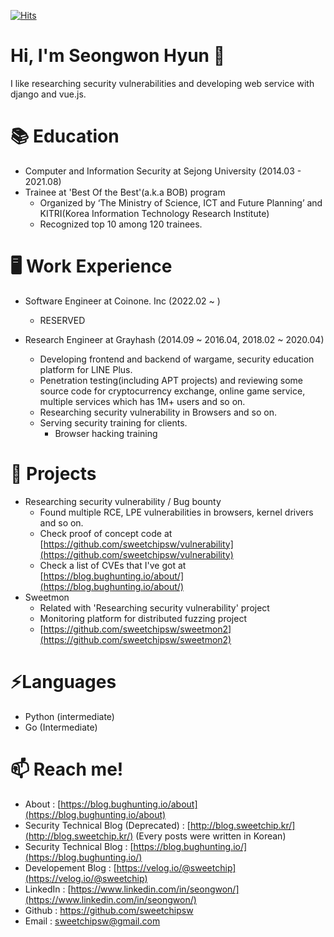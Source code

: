 [![Hits](https://hits.seeyoufarm.com/api/count/incr/badge.svg?url=https%3A%2F%2Fgithub.com%2Fsweetchipsw%2Fsweetchipsw)](https://hits.seeyoufarm.com)

# Hi, I'm Seongwon Hyun 👋

I like researching security vulnerabilities and developing web service with django and vue.js.

# 📚 Education

- Computer and Information Security at Sejong University (2014.03 - 2021.08)
- Trainee at 'Best Of the Best'(a.k.a BOB) program
    - Organized by ‘The Ministry of Science, ICT and Future Planning’ and KITRI(Korea Information Technology Research Institute)
    - Recognized top 10 among 120 trainees.

# 🖥️ Work Experience

- Software Engineer at Coinone. Inc (2022.02 ~ )
    - RESERVED

- Research Engineer at Grayhash (2014.09 ~ 2016.04, 2018.02 ~ 2020.04)
    - Developing frontend and backend of wargame, security education platform for LINE Plus.
    - Penetration testing(including APT projects) and reviewing some source code for cryptocurrency exchange, online game service, multiple services which has 1M+ users and so on.
    - Researching security vulnerability in Browsers and so on.
    - Serving security training for clients.
        - Browser hacking training

# 💪 Projects

- Researching security vulnerability / Bug bounty
    - Found multiple RCE, LPE vulnerabilities in browsers, kernel drivers and so on.
    - Check proof of concept code at  [https://github.com/sweetchipsw/vulnerability](https://github.com/sweetchipsw/vulnerability)
    - Check a list of CVEs that I've got at [https://blog.bughunting.io/about/](https://blog.bughunting.io/about/)
- Sweetmon
    - Related with 'Researching security vulnerability'  project
    - Monitoring platform for distributed fuzzing project
    - [https://github.com/sweetchipsw/sweetmon2](https://github.com/sweetchipsw/sweetmon2)

# ⚡Languages

- Python (intermediate)
- Go (Intermediate)

# 📫 Reach me!

- About : [https://blog.bughunting.io/about](https://blog.bughunting.io/about)
- Security Technical Blog (Deprecated) : [http://blog.sweetchip.kr/](http://blog.sweetchip.kr/) (Every posts were written in Korean)
- Security Technical Blog : [https://blog.bughunting.io/](https://blog.bughunting.io/)
- Developement Blog : [https://velog.io/@sweetchip](https://velog.io/@sweetchip)
- LinkedIn : [https://www.linkedin.com/in/seongwon/](https://www.linkedin.com/in/seongwon/)
- Github : https://github.com/sweetchipsw
- Email : sweetchipsw@gmail.com
